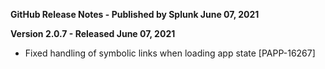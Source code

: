 **GitHub Release Notes - Published by Splunk June 07, 2021**


**Version 2.0.7 - Released June 07, 2021**

* Fixed handling of symbolic links when loading app state [PAPP-16267]
